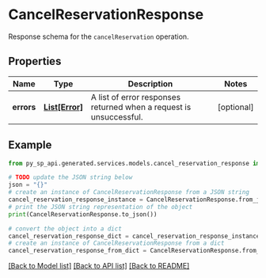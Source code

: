 # CancelReservationResponse

Response schema for the `cancelReservation` operation.

## Properties

Name | Type | Description | Notes
------------ | ------------- | ------------- | -------------
**errors** | [**List[Error]**](Error.md) | A list of error responses returned when a request is unsuccessful. | [optional] 

## Example

```python
from py_sp_api.generated.services.models.cancel_reservation_response import CancelReservationResponse

# TODO update the JSON string below
json = "{}"
# create an instance of CancelReservationResponse from a JSON string
cancel_reservation_response_instance = CancelReservationResponse.from_json(json)
# print the JSON string representation of the object
print(CancelReservationResponse.to_json())

# convert the object into a dict
cancel_reservation_response_dict = cancel_reservation_response_instance.to_dict()
# create an instance of CancelReservationResponse from a dict
cancel_reservation_response_from_dict = CancelReservationResponse.from_dict(cancel_reservation_response_dict)
```
[[Back to Model list]](../README.md#documentation-for-models) [[Back to API list]](../README.md#documentation-for-api-endpoints) [[Back to README]](../README.md)


